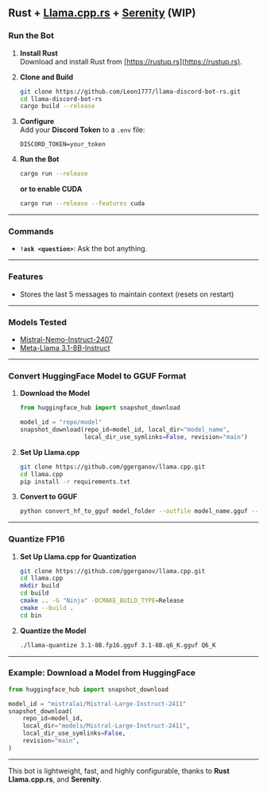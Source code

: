 ## Rust + [Llama.cpp.rs](https://docs.rs/llama-cpp-2/latest/llama_cpp_2/) + [Serenity](https://docs.rs/serenity/latest/serenity/) (WIP)

### Run the Bot

1. **Install Rust**  
   Download and install Rust from [https://rustup.rs](https://rustup.rs).

2. **Clone and Build**

   ```bash
   git clone https://github.com/Leon1777/llama-discord-bot-rs.git
   cd llama-discord-bot-rs
   cargo build --release
   ```

3. **Configure**  
   Add your **Discord Token** to a `.env` file:

   ```env
   DISCORD_TOKEN=your_token
   ```

4. **Run the Bot**
   ```bash
   cargo run --release
   ```
   **or to enable CUDA**
   ```bash
   cargo run --release --features cuda
   ```

---

### Commands

- **`!ask <question>`**: Ask the bot anything.

---

### Features

- Stores the last 5 messages to maintain context (resets on restart)

---

### Models Tested

- [Mistral-Nemo-Instruct-2407](https://huggingface.co/bartowski/Mistral-Nemo-Instruct-2407-GGUF)
- [Meta-Llama 3.1-8B-Instruct](https://huggingface.co/bartowski/Meta-Llama-3.1-8B-Instruct-GGUF)

---

### Convert HuggingFace Model to GGUF Format

1. **Download the Model**

   ```python
   from huggingface_hub import snapshot_download

   model_id = "repo/model"
   snapshot_download(repo_id=model_id, local_dir="model_name",
                     local_dir_use_symlinks=False, revision="main")
   ```

2. **Set Up Llama.cpp**

   ```bash
   git clone https://github.com/ggerganov/llama.cpp.git
   cd llama.cpp
   pip install -r requirements.txt
   ```

3. **Convert to GGUF**
   ```bash
   python convert_hf_to_gguf model_folder --outfile model_name.gguf --outtype f16
   ```

---

### Quantize FP16

1. **Set Up Llama.cpp for Quantization**

   ```bash
   git clone https://github.com/ggerganov/llama.cpp.git
   cd llama.cpp
   mkdir build
   cd build
   cmake .. -G "Ninja" -DCMAKE_BUILD_TYPE=Release
   cmake --build .
   cd bin
   ```

2. **Quantize the Model**
   ```bash
   ./llama-quantize 3.1-8B.fp16.gguf 3.1-8B.q6_K.gguf Q6_K
   ```

---

### Example: Download a Model from HuggingFace

```python
from huggingface_hub import snapshot_download

model_id = "mistralai/Mistral-Large-Instruct-2411"
snapshot_download(
    repo_id=model_id,
    local_dir="models/Mistral-Large-Instruct-2411",
    local_dir_use_symlinks=False,
    revision="main",
)
```

---

This bot is lightweight, fast, and highly configurable, thanks to **Rust** **Llama.cpp.rs**, and **Serenity**.

